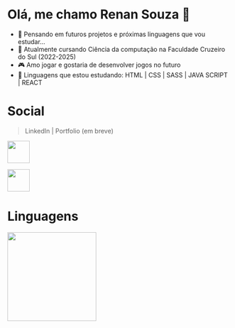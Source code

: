 # Olá, me chamo Renan Souza 👋

- 🤔 Pensando em futuros projetos e próximas linguagens que vou estudar...
- 📓 Atualmente cursando Ciência da computação na Faculdade Cruzeiro do Sul (2022-2025)
- 🎮 Amo jogar e gostaria de desenvolver jogos no futuro
- 📱 Linguagens que estou estudando: HTML | CSS | SASS | JAVA SCRIPT | REACT

# Social
> LinkedIn | Portfolio (em breve)
<div justify="center">
  <a href="https://www.linkedin.com/in/renan-souza-039574236/"><img width="50px" heigh="50px" src="https://img.icons8.com/external-justicon-lineal-color-justicon/64/000000/external-linkedin-social-media-justicon-lineal-color-justicon.png"/></a>

  <a href="[#](https://www.linkedin.com/in/renan-souza-039574236/)"><img width="50px" heigh="50px" src="https://user-images.githubusercontent.com/101893896/171057609-c78c7c77-27ab-47ae-ad58-e3533d00af3e.svg"/></a>
</div>

# Linguagens
<div>
  <img height="200px" whidth="400px" src="https://github-readme-stats.vercel.app/api/top-langs/?username=RenanSouz&layout=compact&langs_count=16&theme=tokyonight"/>
</div>
